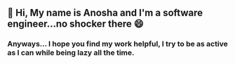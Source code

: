 ## 👋 Hi, My name is Anosha and I'm a software engineer...no shocker there 😄
### Anyways... I hope you find my work helpful, I try to be as active as I can while being lazy all the time.

<!--
**AnoshaRehan/AnoshaRehan** is a ✨ _special_ ✨ repository because its `README.md` (this file) appears on your GitHub profile.

Here are some ideas to get you started:

- 🔭 I’m currently working on ...
- 🌱 I’m currently learning ...
- 👯 I’m looking to collaborate on ...
- 🤔 I’m looking for help with ...
- 💬 Ask me about ...
- 📫 How to reach me: ...
- 😄 Pronouns: ...
- ⚡ Fun fact: ...
-->
